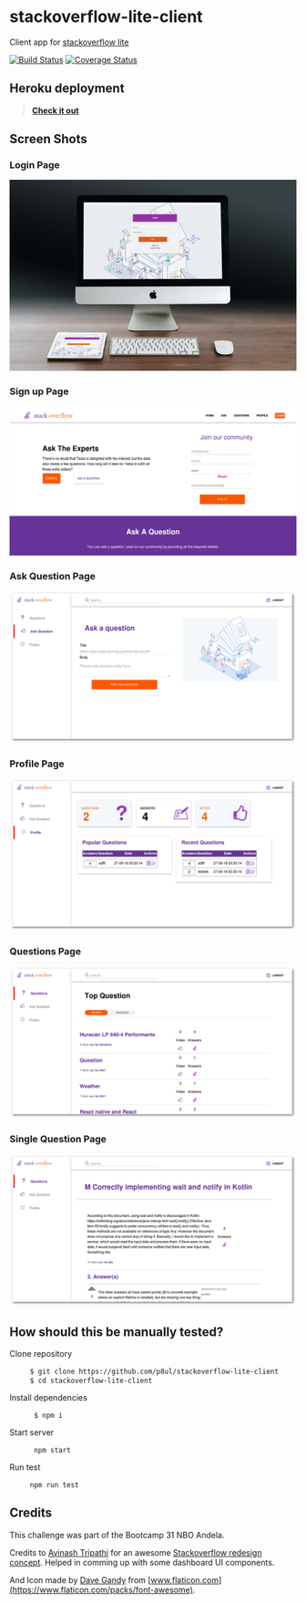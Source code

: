 # stackoverflow-lite-client
Client app for [stackoverflow lite](https://github.com/p8ul/stackoverflow-lite/)

[![Build Status](https://travis-ci.org/p8ul/stackoverflow-lite-client.svg?branch=develop)](https://travis-ci.org/p8ul/stackoverflow-lite-client) 
[![Coverage Status](https://coveralls.io/repos/github/p8ul/stackoverflow-lite-client/badge.svg?branch=develop)](https://coveralls.io/github/p8ul/stackoverflow-lite-client?branch=develop)
## Heroku deployment
> **[Check it out](https://stackoverflow-client.herokuapp.com/)**

## Screen Shots
### Login Page
![Login page](/screenshots/login.jpg?raw=true "Login")

### Sign up Page
![Sign Up](/screenshots/signup.png?raw=true "Signup")

### Ask Question Page
![Ask Question](/screenshots/ask.png?raw=true "Ask question")

### Profile Page
![Profile](/screenshots/profile.png?raw=true "Profile")

### Questions Page
![Questions Page](/screenshots/questions.png?raw=true "Questions")

### Single Question Page
![Single Question](/screenshots/question.png?raw=true "Single Question")



## How should this be manually tested?
Clone repository
```
     $ git clone https://github.com/p8ul/stackoverflow-lite-client
     $ cd stackoverflow-lite-client
```

Install dependencies
```
      $ npm i
```
Start server
```
      npm start
```
Run test
 ```
      npm run test
```
## Credits
This challenge was part of the Bootcamp 31 NBO Andela.

Credits to [Avinash Tripathi](https://dribbble.com/nashatwork) for an awesome [Stackoverflow redesign concept](https://dribbble.com/shots/2876030-Stackoverflow-redesign?_=1535432246078&utm_source=Clipboard_Shot&utm_campaign=nashatwork&utm_content=Stackoverflow%20redesign&utm_medium=Social_Share). Helped in comming up with some dashboard UI components.

And Icon made by [Dave Gandy](https://www.flaticon.com/authors/dave-gandy) from [www.flaticon.com](https://www.flaticon.com/packs/font-awesome).
